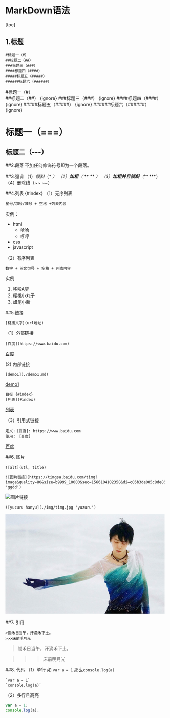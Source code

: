 # MarkDown语法
[toc]
## 1.标题 
```
#标题一（#）  
##标题二（##） 
###标题三（###） 
####标题四（####） 
#####标题五（#####） 
######标题六（######） 
```
#标题一（#）  
##标题二（##） {ignore}
###标题三（###） {ignore}
####标题四（####） {ignore}
#####标题五（#####） {ignore}
######标题六（######） {ignore}

标题一（===）
===
标题二（---）
---

##2.段落
不加任何修饰符号即为一个段落。

##3.强调
（1）*倾斜*（* *）
（2）**加粗**（ ** ** ）
（3）***加粗并且倾斜***（*** ***）
（4）~~删除线~~（~~ ~~）

##4.列表 {#index}
（1）无序列表
```
星号/加号/减号 + 空格 +列表内容
```
实例：
- html
    + 哈哈
    + 哼哼
- css
- javascript

（2）有序列表
```
数字 + 英文句号 + 空格 + 列表内容
```
实例
1. 哆啦A梦
2. 樱桃小丸子
3. 蜡笔小新

##5.链接
```
[链接文字](url地址)
```
（1）外部链接
```
[百度](https://www.baidu.com)
```
[百度](https://www.baidu.com)

(2) 内部链接
```
[demo1](./demo1.md)
```
[demo1](./demo1.md)  


```
目标 {#index}
[列表](#index)
```

[列表](#index)

（3）引用式链接
```
定义：[百度]: https://www.baidu.com
使用： [百度]
```
[百度]

##6. 图片
```
![alt](utl, title)
```

```
![图片链接](https://timgsa.baidu.com/timg?image&quality=80&size=b9999_10000&sec=1566104102358&di=c05b3de005c8de858830a3a6296efa0f&imgtype=0&src=http%3A%2F%2Fwx1.sinaimg.cn%2Flarge%2F7eba71a1gy1g5x0ouira1j20hs0a0wno.jpg 'ggdd')
```
![图片链接](https://timgsa.baidu.com/timg?image&quality=80&size=b9999_10000&sec=1566104102358&di=c05b3de005c8de858830a3a6296efa0f&imgtype=0&src=http%3A%2F%2Fwx1.sinaimg.cn%2Flarge%2F7eba71a1gy1g5x0ouira1j20hs0a0wno.jpg 'ggdd')

```
![yuzuru hanyu](./img/timg.jpg 'yuzuru')
```
![yuzuru hanyu](./img/timg.jpg 'yuzuru')


##7. 引用
```
>锄禾日当午，汗滴禾下土。 
>>>床前明月光
```
>锄禾日当午，汗滴禾下土。 

>>>床前明月光

##8. 代码
（1）单行 
如 `var a = 1`  那么`console.log(a)`
```
`var a = 1`
`console.log(a)`
```
（2）多行且高亮
```javascript
var a = 1;
console.log(a);
```
<!-- 注释 -->

[百度]: https://www.baidu.com
